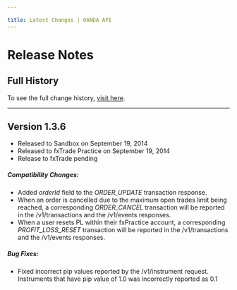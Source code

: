 ```yaml
---

title: Latest Changes | OANDA API
---
```


# Release Notes

## Full History

To see the full change history, [visit here](/docs/full-history.md).

------------------------


<!-- Template for adding new notes

## Version 1.1.0
- Released to Sandbox on Feb 21, 2014
- Released to fxTrade Practice on Feb 26, 2014
- Release to fxTrade pending  
<br/>

##### Compatibility Changes:

- None because we don't mess with that much

##### New Features:

- Modified the thing to do the stuff
- More modifications to the thing

##### Bug Fixes:

- Stopped the other thing from breaking on sundays
:
-------------------------------------


Template ends -->

## Version 1.3.6
- Released to Sandbox on September 19, 2014
- Released to fxTrade Practice on September 19, 2014
- Release to fxTrade pending

##### Compatibility Changes:
- Added *orderId* field to the *ORDER_UPDATE* transaction response.
- When an order is cancelled due to the maximum open trades limit being reached, a corresponding *ORDER_CANCEL* transaction will be reported in the /v1/transactions and the /v1/events responses.
- When a user resets PL within their fxPractice account, a corresponding *PROFIT_LOSS_RESET* transaction will be reported in the /v1/transactions and the /v1/events responses.

##### Bug Fixes:
- Fixed incorrect pip values reported by the /v1/instrument request.  Instruments that have pip value of 1.0 was incorrectly reported as 0.1

